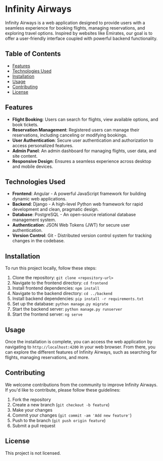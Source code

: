 # Infinity Airways

Infinity Airways is a web application designed to provide users with a seamless experience for booking flights, managing reservations, and exploring travel options. Inspired by websites like Emirates, our goal is to offer a user-friendly interface coupled with powerful backend functionality.

## Table of Contents

- [Features](#features)
- [Technologies Used](#technologies-used)
- [Installation](#installation)
- [Usage](#usage)
- [Contributing](#contributing)
- [License](#license)

## Features

- **Flight Booking**: Users can search for flights, view available options, and book tickets.
- **Reservation Management**: Registered users can manage their reservations, including canceling or modifying bookings.
- **User Authentication**: Secure user authentication and authorization to access personalized features.
- **Admin Panel**: An admin dashboard for managing flights, user data, and site content.
- **Responsive Design**: Ensures a seamless experience across desktop and mobile devices.

## Technologies Used

- **Frontend**: Angular - A powerful JavaScript framework for building dynamic web applications.
- **Backend**: Django - A high-level Python web framework for rapid development and clean, pragmatic design.
- **Database**: PostgreSQL - An open-source relational database management system.
- **Authentication**: JSON Web Tokens (JWT) for secure user authentication.
- **Version Control**: Git - Distributed version control system for tracking changes in the codebase.

## Installation

To run this project locally, follow these steps:

1. Clone the repository: `git clone <repository-url>`
2. Navigate to the frontend directory: `cd frontend`
3. Install frontend dependencies: `npm install`
4. Navigate to the backend directory: `cd ../backend`
5. Install backend dependencies: `pip install -r requirements.txt`
6. Set up the database: `python manage.py migrate`
7. Start the backend server: `python manage.py runserver`
8. Start the frontend server: `ng serve`

## Usage

Once the installation is complete, you can access the web application by navigating to `http://localhost:4200` in your web browser. From there, you can explore the different features of Infinity Airways, such as searching for flights, managing reservations, and more.

## Contributing

We welcome contributions from the community to improve Infinity Airways. If you'd like to contribute, please follow these guidelines:

1. Fork the repository
2. Create a new branch (`git checkout -b feature`)
3. Make your changes
4. Commit your changes (`git commit -am 'Add new feature'`)
5. Push to the branch (`git push origin feature`)
6. Submit a pull request

## License

This project is not licensed.
